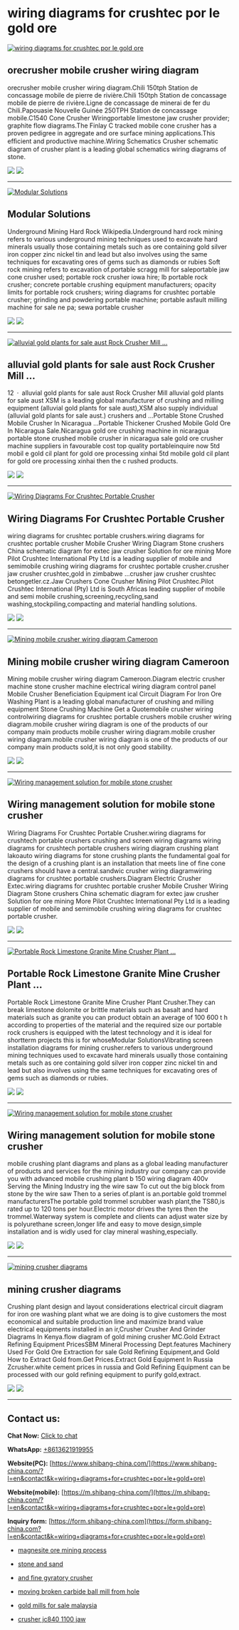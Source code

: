 # wiring diagrams for crushtec por le gold ore

<a href="https://swt.shibang-china.com/?l=en&img&k=wiring+diagrams+for+crushtec+por+le+gold+ore" target="_blank">![wiring diagrams for crushtec por le gold ore](http://static.shibang-china.com/all-800x300/236.jpg)</a>

## orecrusher mobile crusher wiring diagram
orecrusher mobile crusher wiring diagram.Chili 150tph Station de concassage mobile de pierre de rivi&#232;re.Chili 150tph Station de concassage mobile de pierre de rivi&#232;re.Ligne de concassage de minerai de fer du Chili.Papouasie Nouvelle Guin&#233;e 250TPH Station de concassage mobile.C1540 Cone Crusher Wiringportable limestone jaw crusher provider; graphite flow diagrams.The Finlay C tracked mobile cone crusher has a proven pedigree in aggregate and ore surface mining applications.This efﬁcient and productive machine.Wiring Schematics Crusher schematic diagram of crusher plant is a leading global schematics wiring diagrams of stone.


<a href="https://whatsapp.shibangsoft.com/WhatsApp.php" target="_blank" title="WhatsApp">![](http://static.shibang-china.com/icon/whatsapp.png)</a> <a href="https://swt.shibang-china.com/?l=en&icon&k=wiring+diagrams+for+crushtec+por+le+gold+ore" target="_blank">![](http://static.shibang-china.com/icon/chat-en.png)</a>

---

<a href="https://swt.shibang-china.com/?l=en&img&k=wiring+diagrams+for+crushtec+por+le+gold+ore" target="_blank">![Modular Solutions](http://static.shibang-china.com/all-800x300/1092.jpg)</a>

## Modular Solutions
Underground Mining Hard Rock Wikipedia.Underground hard rock mining refers to various underground mining techniques used to excavate hard minerals usually those containing metals such as ore containing gold silver iron copper zinc nickel tin and lead but also involves using the same techniques for excavating ores of gems such as diamonds or rubies Soft rock mining refers to excavation of.portable scragg mill for saleportable jaw cone crusher used; portable rock crusher iowa hire; lb portable rock crusher; concrete portable crushing equipment manufacturers; opacity limits for portable rock crushers; wiring diagrams for crushtec portable crusher; grinding and powdering portable machine; portable asfault milling machine for sale ne pa; sewa portable crusher


<a href="https://whatsapp.shibangsoft.com/WhatsApp.php" target="_blank" title="WhatsApp">![](http://static.shibang-china.com/icon/whatsapp.png)</a> <a href="https://swt.shibang-china.com/?l=en&icon&k=wiring+diagrams+for+crushtec+por+le+gold+ore" target="_blank">![](http://static.shibang-china.com/icon/chat-en.png)</a>

---

<a href="https://swt.shibang-china.com/?l=en&img&k=wiring+diagrams+for+crushtec+por+le+gold+ore" target="_blank">![alluvial gold plants for sale aust Rock Crusher Mill …](http://static.shibang-china.com/all-800x300/653.jpg)</a>

## alluvial gold plants for sale aust Rock Crusher Mill …
12&ensp;&#0183;&ensp;alluvial gold plants for sale aust Rock Crusher Mill alluvial gold plants for sale aust XSM is a leading global manufacturer of crushing and milling equipment (alluvial gold plants for sale aust),XSM also supply individual (alluvial gold plants for sale aust.) crushers and …Portable Stone Crushed Mobile Crusher In Nicaragua …Portable Thickener Crushed Mobile Gold Ore In Nicaragua Sale.Nicaragua gold ore crushing machine in nicaragua portable stone crushed mobile crusher in nicaragua sale gold ore crusher machine suppliers in favourable cost top quality portableinquire now 5td mobil e gold cil plant for gold ore processing xinhai 5td mobile gold cil plant for gold ore processing xinhai then the c rushed products.


<a href="https://whatsapp.shibangsoft.com/WhatsApp.php" target="_blank" title="WhatsApp">![](http://static.shibang-china.com/icon/whatsapp.png)</a> <a href="https://swt.shibang-china.com/?l=en&icon&k=wiring+diagrams+for+crushtec+por+le+gold+ore" target="_blank">![](http://static.shibang-china.com/icon/chat-en.png)</a>

---

<a href="https://swt.shibang-china.com/?l=en&img&k=wiring+diagrams+for+crushtec+por+le+gold+ore" target="_blank">![Wiring Diagrams For Crushtec Portable Crusher](http://static.shibang-china.com/all-800x300/1410.jpg)</a>

## Wiring Diagrams For Crushtec Portable Crusher
wiring diagrams for crushtec portable crushers.wiring diagrams for crushtec portable crusher Mobile Crusher Wiring Diagram Stone crushers China schematic diagram for extec jaw crusher Solution for ore mining More Pilot Crushtec International Pty Ltd is a leading supplier of mobile and semimobile crushing wiring diagrams for crushtec portable crusher.crusher jaw crusher crushtec,gold in zimbabwe …crusher jaw crusher crushtec betongetler.cz.Jaw Crushers Cone Crusher Mining Pilot Crushtec.Pilot Crushtec International (Pty) Ltd is South Africas leading supplier of mobile and semi mobile crushing,screening,recycling,sand washing,stockpiling,compacting and material handling solutions.


<a href="https://whatsapp.shibangsoft.com/WhatsApp.php" target="_blank" title="WhatsApp">![](http://static.shibang-china.com/icon/whatsapp.png)</a> <a href="https://swt.shibang-china.com/?l=en&icon&k=wiring+diagrams+for+crushtec+por+le+gold+ore" target="_blank">![](http://static.shibang-china.com/icon/chat-en.png)</a>

---

<a href="https://swt.shibang-china.com/?l=en&img&k=wiring+diagrams+for+crushtec+por+le+gold+ore" target="_blank">![Mining mobile crusher wiring diagram Cameroon](http://static.shibang-china.com/all-800x300/507.jpg)</a>

## Mining mobile crusher wiring diagram Cameroon
Mining mobile crusher wiring diagram Cameroon.Diagram electric crusher machine stone crusher machine electrical wiring diagram control panel Mobile Crusher Beneficiation Equipment ical Circuit Diagram For Iron Ore Washing Plant is a leading global manufacturer of crushing and milling equipment Stone Crushing Machine Get a Quotemobile crusher wiring controlwiring diagrams for crushtec portable crushers mobile crusher wiring diagram.mobile crusher wiring diagram is one of the products of our company main products mobile crusher wiring diagram.mobile crusher wiring diagram.mobile crusher wiring diagram is one of the products of our company main products sold,it is not only good stability.


<a href="https://whatsapp.shibangsoft.com/WhatsApp.php" target="_blank" title="WhatsApp">![](http://static.shibang-china.com/icon/whatsapp.png)</a> <a href="https://swt.shibang-china.com/?l=en&icon&k=wiring+diagrams+for+crushtec+por+le+gold+ore" target="_blank">![](http://static.shibang-china.com/icon/chat-en.png)</a>

---

<a href="https://swt.shibang-china.com/?l=en&img&k=wiring+diagrams+for+crushtec+por+le+gold+ore" target="_blank">![Wiring management solution for mobile stone crusher](http://static.shibang-china.com/all-800x300/1097.jpg)</a>

## Wiring management solution for mobile stone crusher
Wiring Diagrams For Crushtec Portable Crusher.wiring diagrams for crushtech portable crushers crushing and screen wiring diagrams wiring diagrams for crushtech portable crushers wiring diagram crushing plant lakoauto wiring diagrams for stone crushing plants the fundamental goal for the design of a crushing plant is an installation that meets line of fine cone crushers should have a central.sandwic crusher wiring diagramwiring diagrams for crushtec portable crushers.Diagram Electric Crusher Extec.wiring diagrams for crushtec portable crusher Mobile Crusher Wiring Diagram Stone crushers China schematic diagram for extec jaw crusher Solution for ore mining More Pilot Crushtec International Pty Ltd is a leading supplier of mobile and semimobile crushing wiring diagrams for crushtec portable crusher.


<a href="https://whatsapp.shibangsoft.com/WhatsApp.php" target="_blank" title="WhatsApp">![](http://static.shibang-china.com/icon/whatsapp.png)</a> <a href="https://swt.shibang-china.com/?l=en&icon&k=wiring+diagrams+for+crushtec+por+le+gold+ore" target="_blank">![](http://static.shibang-china.com/icon/chat-en.png)</a>

---

<a href="https://swt.shibang-china.com/?l=en&img&k=wiring+diagrams+for+crushtec+por+le+gold+ore" target="_blank">![Portable Rock Limestone Granite Mine Crusher Plant …](http://static.shibang-china.com/all-800x300/187.jpg)</a>

## Portable Rock Limestone Granite Mine Crusher Plant …
Portable Rock Limestone Granite Mine Crusher Plant Crusher.They can break limestone dolomite or brittle materials such as basalt and hard materials such as granite you can product obtain an average of 100 600 t h according to properties of the material and the required size our portable rock crushers is equipped with the latest technology and it is ideal for shortterm projects this is for whoseModular SolutionsVibrating screen installation diagrams for mining crusher.refers to various underground mining techniques used to excavate hard minerals usually those containing metals such as ore containing gold silver iron copper zinc nickel tin and lead but also involves using the same techniques for excavating ores of gems such as diamonds or rubies.


<a href="https://whatsapp.shibangsoft.com/WhatsApp.php" target="_blank" title="WhatsApp">![](http://static.shibang-china.com/icon/whatsapp.png)</a> <a href="https://swt.shibang-china.com/?l=en&icon&k=wiring+diagrams+for+crushtec+por+le+gold+ore" target="_blank">![](http://static.shibang-china.com/icon/chat-en.png)</a>

---

<a href="https://swt.shibang-china.com/?l=en&img&k=wiring+diagrams+for+crushtec+por+le+gold+ore" target="_blank">![Wiring management solution for mobile stone crusher](http://static.shibang-china.com/all-800x300/1430.jpg)</a>

## Wiring management solution for mobile stone crusher
mobile crushing plant diagrams and plans as a global leading manufacturer of products and services for the mining industry our company can provide you with advanced mobile crushing plant b 150 wiring diagram 400v Serving the Mining Industry ing the wire saw To cut out the big block from stone by the wire saw Then to a series of.plant is an.portable gold trommel manufacturersThe portable gold trommel scrubber wash plant,the TS80,is rated up to 120 tons per hour.Electric motor drives the tyres then the trommel.Waterway system is complete and clients can adjust water size by is polyurethane screen,longer life and easy to move design,simple installation and is widly used for clay mineral washing,especially.


<a href="https://whatsapp.shibangsoft.com/WhatsApp.php" target="_blank" title="WhatsApp">![](http://static.shibang-china.com/icon/whatsapp.png)</a> <a href="https://swt.shibang-china.com/?l=en&icon&k=wiring+diagrams+for+crushtec+por+le+gold+ore" target="_blank">![](http://static.shibang-china.com/icon/chat-en.png)</a>

---

<a href="https://swt.shibang-china.com/?l=en&img&k=wiring+diagrams+for+crushtec+por+le+gold+ore" target="_blank">![mining crusher diagrams](http://static.shibang-china.com/all-800x300/534.jpg)</a>

## mining crusher diagrams
Crushing plant design and layout considerations electrical circuit diagram for iron ore washing plant what we are doing is to give customers the most economical and suitable production line and maximize brand value electrical equipments installed in an ir,Crusher Crusher And Grinder Diagrams In Kenya.flow diagram of gold mining crusher MC.Gold Extract Refining Equipment PricesSBM Mineral Processing Dept.features Machinery Used For Gold Ore Extraction for sale Gold Refining Equipment,and Gold How to Extract Gold from.Get Prices.Extract Gold Equipment In Russia Zcrusher.white cement prices in russia and Gold Refining Equipment can be processed with our gold refining equipment to purify gold,extract.


<a href="https://whatsapp.shibangsoft.com/WhatsApp.php" target="_blank" title="WhatsApp">![](http://static.shibang-china.com/icon/whatsapp.png)</a> <a href="https://swt.shibang-china.com/?l=en&icon&k=wiring+diagrams+for+crushtec+por+le+gold+ore" target="_blank">![](http://static.shibang-china.com/icon/chat-en.png)</a>

---
## Contact us:

**Chat Now:** [Click to chat](https://swt.shibang-china.com?l=en&contact&k=wiring+diagrams+for+crushtec+por+le+gold+ore)

**WhatsApp:**  [+8613621919955](https://whatsapp.shibangsoft.com/WhatsApp.php)

**Website(PC):** [https://www.shibang-china.com/](https://www.shibang-china.com/?l=en&contact&k=wiring+diagrams+for+crushtec+por+le+gold+ore)

**Website(mobile):** [https://m.shibang-china.com/](https://m.shibang-china.com/?l=en&contact&k=wiring+diagrams+for+crushtec+por+le+gold+ore)

**Inquiry form:** [https://form.shibang-china.com](https://form.shibang-china.com?l=en&contact&k=wiring+diagrams+for+crushtec+por+le+gold+ore)

* [magnesite ore mining process](../153/magnesite%20ore%20mining%20process.md)

* [stone and sand](../151/stone%20and%20sand.md)

* [and fine gyratory crusher](../159/and%20fine%20gyratory%20crusher.md)

* [moving broken carbide ball mill from hole](../152/moving%20broken%20carbide%20ball%20mill%20from%20hole.md)

* [gold mills for sale malaysia](../159/gold%20mills%20for%20sale%20malaysia.md)

* [crusher jc840 1100 jaw](../151/crusher%20jc840%201100%20jaw.md)